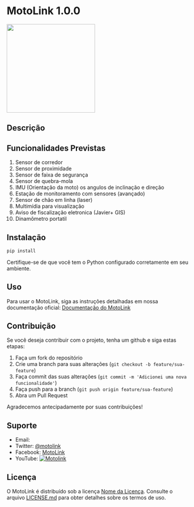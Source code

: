 
# MotoLink 1.0.0


<img align="center" height=240 src="https://blog.clubinhomms.com.br/wp-content/uploads/2024/07/motolink.jpg"/>



## Descrição


## Funcionalidades Previstas

1. Sensor de corredor
2. Sensor de proximidade
3. Sensor de faixa de segurança
4. Sensor de quebra-mola
5. IMU (Orientação da moto) os angulos de inclinação e direção
6. Estação de monitoramento com sensores (avançado)
7. Sensor de chão em linha (laser)
8. Multimídia para visualização
9. Aviso de fiscalização eletronica (Javier+ GIS)
10. Dinamômetro portatil
   


## Instalação


```bash
pip install 
```

Certifique-se de que você tem o Python configurado corretamente em seu ambiente.


## Uso

Para usar o MotoLink, siga as instruções detalhadas em nossa documentação oficial: [Documentação do MotoLink](https://teste.readthedocs.io)

## Contribuição

Se você deseja contribuir com o projeto, tenha um github e siga estas etapas:

1. Faça um fork do repositório
2. Crie uma branch para suas alterações (`git checkout -b feature/sua-feature`)
3. Faça commit das suas alterações (`git commit -m 'Adicionei uma nova funcionalidade'`)
4. Faça push para a branch (`git push origin feature/sua-feature`)
5. Abra um Pull Request

Agradecemos antecipadamente por suas contribuições!

## Suporte

- Email: 
- Twitter: [@motolink](https://twitter.com/)
- Facebook: [MotoLink](https://www.facebook.com/)
- YouTube: [![Motolink](https://img.shields.io/static/v1?label=subscribe&logo=youtube&logoColor=ff0000&color=brightgreen&message=2k)](https://www.youtube.com/c/KivyMD)

## Licença

O MotoLink é distribuído sob a licença [Nome da Licença](LICENSE.md). Consulte o arquivo [LICENSE.md](LICENSE.md) para obter detalhes sobre os termos de uso.


```


